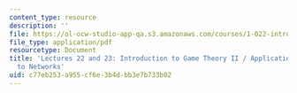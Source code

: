 ```yaml
---
content_type: resource
description: ''
file: https://ol-ocw-studio-app-qa.s3.amazonaws.com/courses/1-022-introduction-to-network-models-fall-2018/c77eb253a955cf6e3b4dbb3e7b733b02_MIT1_022F18_lec22_and_lec23.pdf
file_type: application/pdf
resourcetype: Document
title: 'Lectures 22 and 23: Introduction to Game Theory II / Application of Game Theory
  to Networks'
uid: c77eb253-a955-cf6e-3b4d-bb3e7b733b02
---
```

